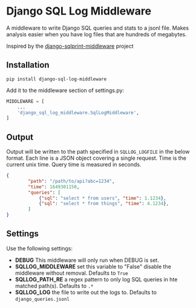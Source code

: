 # Django SQL Log Middleware

A middleware to write Django SQL queries and stats to a jsonl file. Makes analysis easier when you have log files
that are hundreds of megabytes.

Inspired by the [django-sqlprint-middleware](https://github.com/thebjorn/django-sqlprint-middleware) project

## Installation

```
pip install django-sql-log-middleware
```

Add it to the middleware section of settings.py:

```py
MIDDLEWARE = [
    ...
    'django_sql_log_middleware.SqlLogMiddleware',
]
```

## Output

Output will be written to the path specified in `SQLLOG_LOGFILE` in the below format. Each line is a JSON object
covering a single request. Time is the current unix time. Query time is measured in seconds.

```json
{
        "path": "/path/to/api?abc=1234",
        "time": 1649301150,
        "queries": [
            {"sql": "select * from users", "time": 1.1234},
            {"sql": "select * from things", "time": 4.1234},
        ]
}
```

## Settings

Use the following settings:

* **DEBUG** This middleware will only run when DEBUG is set.
* **SQLLOG_MIDDLEWARE** set this variable to "False" disable the middleware without removal. Defaults to `True`
* **SQLLOG_PATH_RE** a regex pattern to only log SQL queries in hte matched path(s). Defaults to `.*`
* **SQLLOG_LOG** the file to write out the logs to. Defaults to `django_queries.jsonl`
